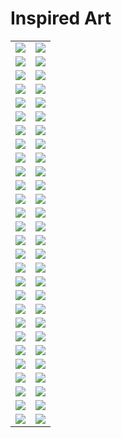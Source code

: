 # Inspired Art

| | |
| --- | --- |
| [![](polaroids/antoni-gaudi_the-cathedral.png)](antoni-gaudi_the-cathedral.jpg) | [![](polaroids/caspar-david-friedrich_seaside.png)](caspar-david-friedrich_seaside.jpg) |
| [![](polaroids/caspar-david-friedrich_valley.png)](caspar-david-friedrich_valley.jpg) | [![](polaroids/cezanne.png)](cezanne.jpg) |
| [![](polaroids/chinese-art.png)](chinese-art.jpg) | [![](polaroids/claude-monet_my-garden.png)](claude-monet_my-garden.jpg) |
| [![](polaroids/claude-monet_sailing.png)](claude-monet_sailing.jpg) | [![](polaroids/claude-monet_the-lake.png)](claude-monet_the-lake.jpg) |
| [![](polaroids/claude-monet_the-market.png)](claude-monet_the-market.jpg) | [![](polaroids/claude-monet_water-lilies.png)](claude-monet_water-lilies.jpg) |
| [![](polaroids/da-vinci_anatomy.png)](da-vinci_anatomy.jpg) | [![](polaroids/da-vinci_machines.png)](da-vinci_machines.jpg) |
| [![](polaroids/edward-hopper_-the-storm.png)](edward-hopper_-the-storm.jpg) | [![](polaroids/edward-hopper_car-race.png)](edward-hopper_car-race.jpg) |
| [![](polaroids/edward-hopper_nightshift.png)](edward-hopper_nightshift.jpg) | [![](polaroids/egyptian-tomb.png)](egyptian-tomb.jpg) |
| [![](polaroids/escher.png)](escher.jpg) | [![](polaroids/franz-marc_horses.png)](franz-marc_horses.jpg) |
| [![](polaroids/georges-seurat_at-the-park.png)](georges-seurat_at-the-park.jpg) | [![](polaroids/georges-seurat_village-market.png)](georges-seurat_village-market.jpg) |
| [![](polaroids/giger-conversation.png)](giger-conversation.jpg) | [![](polaroids/giger_astronauts.png)](giger_astronauts.jpg) |
| [![](polaroids/giger_birth.png)](giger_birth.jpg) | [![](polaroids/giger_heroine.png)](giger_heroine.jpg) |
| [![](polaroids/giger_hybrid.png)](giger_hybrid.jpg) | [![](polaroids/giger_plant.png)](giger_plant.jpg) |
| [![](polaroids/giger_unknown.png)](giger_unknown.jpg) | [![](polaroids/giger_woman.png)](giger_woman.jpg) |
| [![](polaroids/giger_xenomorph.png)](giger_xenomorph.jpg) | [![](polaroids/gustav-klimt.png)](gustav-klimt.jpg) |
| [![](polaroids/henri-matisse_farm.png)](henri-matisse_farm.jpg) | [![](polaroids/henri-matisse_red-hotel.png)](henri-matisse_red-hotel.jpg) |
| [![](polaroids/hieronymus-bosch_eden.png)](hieronymus-bosch_eden.jpg) | [![](polaroids/joan-miro_colors.png)](joan-miro_colors.jpg) |
| [![](polaroids/joan-miro_miracle.png)](joan-miro_miracle.jpg) | [![](polaroids/kandinsky_art-workshop.png)](kandinsky_art-workshop.jpg) |
| [![](polaroids/kandinsky_bicycle.png)](kandinsky_bicycle.jpg) | [![](polaroids/kandinsky_birds.png)](kandinsky_birds.jpg) |
| [![](polaroids/marc-chagall_church.png)](marc-chagall_church.jpg) | [![](polaroids/marc-chagall_field.png)](marc-chagall_field.jpg) |
| [![](polaroids/michelangelo.png)](michelangelo.jpg) | [![](polaroids/pablo-picasso_dancers.png)](pablo-picasso_dancers.jpg) |
| [![](polaroids/pablo-picasso_faces.png)](pablo-picasso_faces.jpg) | [![](polaroids/pablo-picasso_the-carousel.png)](pablo-picasso_the-carousel.jpg) |
| [![](polaroids/pablo-picasso_the-circus.png)](pablo-picasso_the-circus.jpg) | [![](polaroids/pablo-picasso_untitled.png)](pablo-picasso_untitled.jpg) |
| [![](polaroids/paul-gauguin_the-two-sisters.png)](paul-gauguin_the-two-sisters.jpg) | [![](polaroids/pierre-auguste-renoir_the-picnic.png)](pierre-auguste-renoir_the-picnic.jpg) |
| [![](polaroids/raphael_school-of-athens.png)](raphael_school-of-athens.jpg) | [![](polaroids/rembrandt_fruits.png)](rembrandt_fruits.jpg) |
| [![](polaroids/rene-magritte_mountain.png)](rene-magritte_mountain.jpg) | [![](polaroids/rene-magritte_no-apple.png)](rene-magritte_no-apple.jpg) |
| [![](polaroids/salvador-dali_landscape.png)](salvador-dali_landscape.jpg) | [![](polaroids/salvador-dali_the-sea.png)](salvador-dali_the-sea.jpg) |
| [![](polaroids/van-gogh_another-starry-night.png)](van-gogh_another-starry-night.jpg) | [![](polaroids/van-gogh_street-life.png)](van-gogh_street-life.jpg) |

